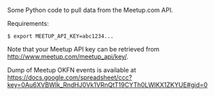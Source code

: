 Some Python code to pull data from the Meetup.com API. 

Requirements: 

    $ export MEETUP_API_KEY=abc1234...

Note that your Meetup API key can be retrieved from http://www.meetup.com/meetup_api/key/.

Dump of Meetup OKFN events is available at https://docs.google.com/spreadsheet/ccc?key=0Au6XVBWIk_RndHJ0Vk1VRnQtT19CYTh0LWlKX1ZKYUE#gid=0
